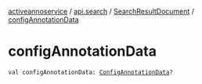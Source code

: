 [activeannoservice](../../index.md) / [api.search](../index.md) / [SearchResultDocument](index.md) / [configAnnotationData](./config-annotation-data.md)

# configAnnotationData

`val configAnnotationData: `[`ConfigAnnotationData`](../../document/-config-annotation-data/index.md)`?`